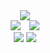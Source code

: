 <div align="center">
  <img src="http://github-profile-summary-cards.vercel.app/api/cards/profile-details?username=SyoInoue&theme=react" />
</div>
<div align="center">
  <img src="http://github-profile-summary-cards.vercel.app/api/cards/repos-per-language?username=SyoInoue&theme=react"  style="margin-right: 10px;"　/>
  <img src="http://github-profile-summary-cards.vercel.app/api/cards/stats?username=SyoInoue&theme=react" />
</div>
<div align="center">
  <img src="http://github-profile-summary-cards.vercel.app/api/cards/stats?username=SyoInoue&theme=react" />
  <img src="http://github-profile-summary-cards.vercel.app/api/cards/productive-time?username=SyoInoue&theme=react&utcOffset=8" />
</div>




<!---
SyoInoue/SyoInoue is a ✨ special ✨ repository because its `README.md` (this file) appears on your GitHub profile.
You can click the Preview link to take a look at your changes.
--->
